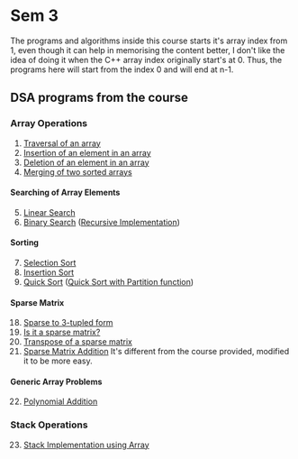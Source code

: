 # Sem 3

The programs and algorithms inside this course starts it's array index from 1, even though it can help in memorising the content better, I don't like the idea of doing it when the C++ array index originally start's at 0. Thus, the programs here will start from the index 0 and will end at n-1. 

## DSA programs from the course
### Array Operations
1. [Traversal of an array](./array/traversal.cpp)
2. [Insertion of an element in an array](./array/insertion.cpp)
3. [Deletion of an element in an array](./array/deletion.cpp)
4. [Merging of two sorted arrays](./array/mergingSortedArrays.cpp)
#### Searching of Array Elements
5. [Linear Search](./array/linearSearch.cpp)
6. [Binary Search](./array/binarySearch.cpp) ([Recursive Implementation](./array/recursiveBinarySearch.cpp))
#### Sorting
7. [Selection Sort](./array/selectionSort.cpp)
8. [Insertion Sort](./array/insertionSort.cpp)
9. [Quick Sort](./array/quickSort.cpp) ([Quick Sort with Partition function](./array/partitionQuickSort.cpp))
#### Sparse Matrix
18. [Sparse to 3-tupled form](./array/sparseToTriplet.cpp)
19. [Is it a sparse matrix?](./array/checkSparse.cpp)
20. [Transpose of a sparse matrix](./array/transposeSparse.cpp) 
21. [Sparse Matrix Addition](./array/sparseAddition.cpp) It's different from the course provided, modified it to be more easy.
#### Generic Array Problems 
22. [Polynomial Addition](./array/polynomial.cpp)

### Stack Operations 
23. [Stack Implementation using Array](./stack/stackUsingArray.cpp)
